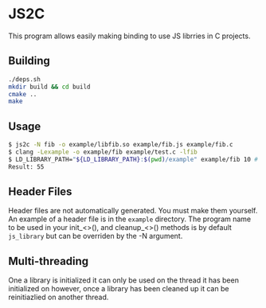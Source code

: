 # JS2C

This program allows easily making binding to use JS librries in C projects.

## Building

```bash
./deps.sh
mkdir build && cd build
cmake ..
make
```

## Usage

```bash
$ js2c -N fib -o example/libfib.so example/fib.js example/fib.c
$ clang -Lexample -o example/fib example/test.c -lfib
$ LD_LIBRARY_PATH="${LD_LIBRARY_PATH}:$(pwd)/example" example/fib 10 # example/libfib.so is not in your LD_LIBRARY_PATH by default.
Result: 55
```

## Header Files

Header files are not automatically generated. You must make them yourself. An example of a header file is in the ```example``` directory. The program name to be used in your init_<>(), and cleanup_<>() methods is by default ```js_library``` but can be overriden by the -N argument.

## Multi-threading

One a library is initialized it can only be used on the thread it has been initialized on however, once a library has been cleaned up it can be reinitiazlied on another thread.

